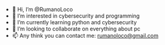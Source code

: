 - 👋 Hi, I’m @RumanoLoco
- 👀 I’m interested in cybersecurity and programming
- 🌱 I’m currently learning python and cybersecurity
- 💞️ I’m looking to collaborate on everything about pc
- 📫 Any think you can contact me: rumanoloco@gmail.com
